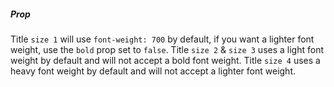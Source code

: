 ##### Prop
Title `size 1` will use `font-weight: 700` by default, if you want a lighter font weight, use the `bold` prop set to `false`.
Title `size 2` & `size 3` uses a light font weight by default and will not accept a bold font weight.
Title `size 4` uses a heavy font weight by default and will not accept a lighter font weight.
